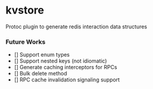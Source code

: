 # kvstore
Protoc plugin to generate redis interaction data structures


### Future Works

- [] Support enum types
- [] Support nested keys (not idiomatic)
- [] Generate caching interceptors for RPCs
- [] Bulk delete method
- [] RPC cache invalidation signaling support
